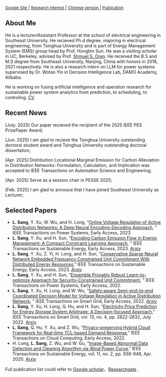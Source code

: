 [<font size="2.5">Google Site </font>](https://sites.google.com/view/sanglinwei) | 
[<font size="2.5">Research Interest </font>](./interest.html) |
[<font size="2.5">Chinese version </font>](./ch_index.html) |
[<font size="2.5">Publication </font>](./gh-pages/publication.html)

## About Me

He is a lecturer/Assistant Professor at the school of electrical engineering in Southeast University. He recieved Ph.d degree, majoring in electrical engineering, from Tsinghua University and is part of Energy Management System (EMS) group head by Prof. Hongbin Sun. He was a visiting scholar in UC, Berkeley, advised by Prof. [Shmuel S. Oren](https://oren.ieor.berkeley.edu/). He received the B.S and M.S degree from Southeast University, Nanjing, China with honors in 2018, 2021 respectively.  He is also a research intern on LLM for power systems supervised by Dr. Wotao Yin in Decision Intelligence Lab, DAMO Academy, Alibaba. 

He is working on fusing artificial intelligence and operation research for sustainable power system analytics from prediction, to scheduling, to controling. [CV](./gh-pages/CV_LinweiSang.pdf)

## Recent News

[July. 2025] Our paper recieved the recipient of the 2025 IEEE PES PrizePaper Award; 

[Jun. 2025] I am glad to recieve the Tsinghua University outstanding doctoral student award and Tsinghua University outstanding doctoral dissertation;

[Apr. 2025] Distribution Locational Marginal Emission for Carbon Alleviation in Distribution Networks: Formulation, Calculation, and Implication was accepted to IEEE Transactions on Automation Science and Engineering; 

[Apr. 2025] Serve as a session chair in PESSE 2025;

[Feb. 2025] I am glad to annouce that I have joined Southeast University as Lecturer;

## Selected Papers

-  **L. Sang**, Y. Xu, W. Wu, and H. Long, “[Online Voltage Regulation of Active Distribution Networks: A Deep Neural Encoding-Decoding Approach](https://ieeexplore.ieee.org/document/10264194), ” IEEE Transactions on Power Systems, Early Access, 2023.
-  **L. Sang**, Y. Xu, and H. Sun, “[Encoding Carbon Emission Flow in Energy Management: A Compact Constraint Learning Approach](https://ieeexplore.ieee.org/document/10122721), ” IEEE Transactions on Sustainable Energy, Early Access, 2023. [Arxiv](https://arxiv.org/pdf/2305.13538.pdf)
-  **L. Sang**, Y. Xu, Z. Yi, H. Long, and H. Sun, “[Conservative Sparse Neural Network Embedded Frequency Constrained Unit Commitment With Distributed Energy Resources](https://ieeexplore.ieee.org/document/10104114),”  IEEE Transactions on Sustainable Energy, Early Access, 2023.  [Arxiv](https://arxiv.org/abs/2304.10720)
-  **L. Sang**, Y. Xu, and H. Sun, “[Ensemble Provably Robust Learn-to-optimize Approach for Security-Constrained Unit Commitment](https://ieeexplore.ieee.org/document/9964136), ” IEEE Transactions on Power Systems, Early Access, 2022.
-  **L. Sang**, Y. Xu, H. Long, and W. Wu, “[Safety-aware Semi-end-to-end Coordinated Decision Model for Voltage Regulation in Active Distribution Network](https://ieeexplore.ieee.org/document/9895142), ” IEEE Transactions on Smart Grid, Early Access, 2022. [Arxiv](https://arxiv.org/abs/2305.15395)
-  **L. Sang**, Y. Xu, H. Long, Q. Hu, and H. Sun, “[Electricity Price Prediction for Energy Storage System Arbitrage: A Decision-focused Approach](https://ieeexplore.ieee.org/document/9755891),” IEEE Transactions on Smart Grid, vol. 13, no. 4, pp. 2822-2832, July 2022.  [Arxiv](https://arxiv.org/abs/2305.00362)
-  **L. Sang**, Q. Hu, Y. Xu, and Z. Wu, “[Privacy-preserving Hybrid Cloud Framework for Real-time TCL-based Demand Response](https://ieeexplore.ieee.org/document/9677899),” IEEE Transactions on Cloud Computing, Early Access, 2022. 
-  H. Long, **L. Sang**, Z. Wu, and W. Gu, “[Image-Based Abnormal Data Detection and Cleaning Algorithm via Wind Power Curve](https://ieeexplore.ieee.org/document/8703080),” IEEE Transactions on Sustainable Energy, vol. 11, no. 2, pp. 938-946, Apr. 2020. [Arxiv](https://arxiv.org/abs/2307.08539)

Full publication list could refer to [Google scholar](https://scholar.google.com/citations?user=y53XzOAAAAAJ&hl=en)，[Researchgate](https://www.researchgate.net/profile/Linwei-Sang) .


